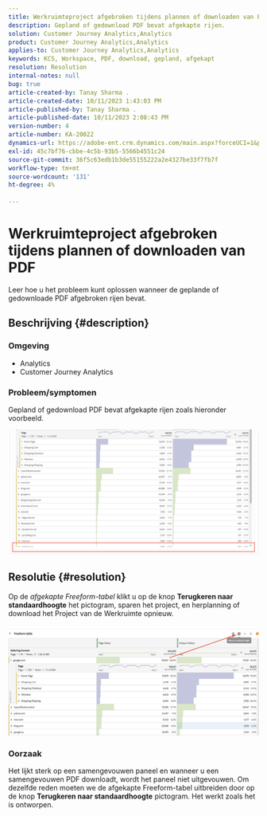 ```yaml
---
title: Werkruimteproject afgebroken tijdens plannen of downloaden van PDF
description: Gepland of gedownload PDF bevat afgekapte rijen.
solution: Customer Journey Analytics,Analytics
product: Customer Journey Analytics,Analytics
applies-to: Customer Journey Analytics,Analytics
keywords: KCS, Workspace, PDF, download, gepland, afgekapt
resolution: Resolution
internal-notes: null
bug: true
article-created-by: Tanay Sharma .
article-created-date: 10/11/2023 1:43:03 PM
article-published-by: Tanay Sharma .
article-published-date: 10/11/2023 2:08:43 PM
version-number: 4
article-number: KA-20022
dynamics-url: https://adobe-ent.crm.dynamics.com/main.aspx?forceUCI=1&pagetype=entityrecord&etn=knowledgearticle&id=17267216-3c68-ee11-9ae7-6045bd0063aa
exl-id: 45c7bf76-cbbe-4c5b-93b5-5566b4551c24
source-git-commit: 36f5c63edb1b3de55155222a2e4327be33f7fb7f
workflow-type: tm+mt
source-wordcount: '131'
ht-degree: 4%

---
```


# Werkruimteproject afgebroken tijdens plannen of downloaden van PDF


Leer hoe u het probleem kunt oplossen wanneer de geplande of gedownloade PDF afgebroken rijen bevat.

## Beschrijving {#description}


### Omgeving

- Analytics
- Customer Journey Analytics




### Probleem/symptomen

Gepland of gedownload PDF bevat afgekapte rijen zoals hieronder voorbeeld.

![](assets/___18267216-3c68-ee11-9ae7-6045bd0063aa___.png)


## Resolutie {#resolution}


Op de *afgekapte Freeform-tabel* klikt u op de knop <b>Terugkeren naar standaardhoogte</b> het pictogram, sparen het project, en herplanning of download het Project van de Werkruimte opnieuw.

![](assets/e9fea250-d7fc-ec11-82e5-000d3a3b090d.png)

### Oorzaak

Het lijkt sterk op een samengevouwen paneel en wanneer u een samengevouwen PDF downloadt, wordt het paneel niet uitgevouwen.
Om dezelfde reden moeten we de afgekapte Freeform-tabel uitbreiden door op de knop <b>Terugkeren naar standaardhoogte</b> pictogram. Het werkt zoals het is ontworpen.
